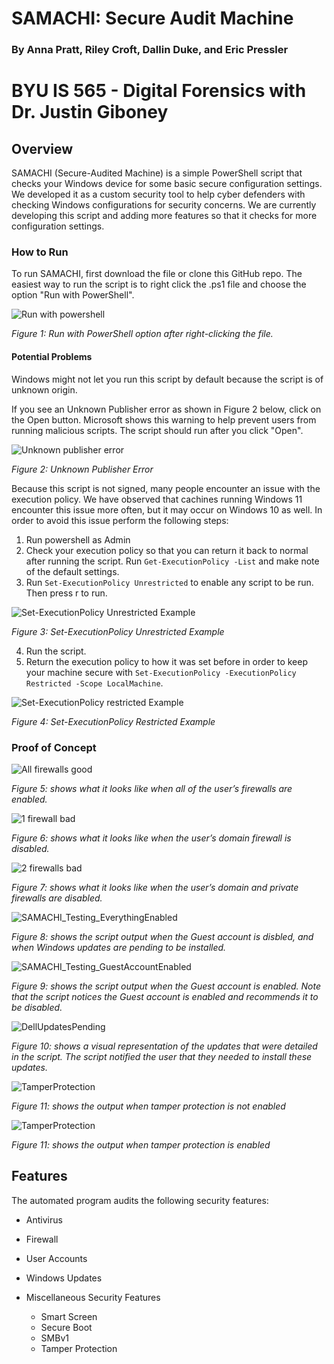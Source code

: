 # SAMACHI: Secure Audit Machine

### By Anna Pratt, Riley Croft, Dallin Duke, and Eric Pressler

# BYU IS 565 - Digital Forensics with Dr. Justin Giboney

## Overview

SAMACHI (Secure-Audited Machine) is a simple PowerShell script that checks your Windows device for some basic secure configuration settings. We developed it as a custom security tool to help cyber defenders with checking Windows configurations for security concerns. We are currently developing this script and adding more features so that it checks for more configuration settings.

### How to Run

To run SAMACHI, first download the file or clone this GitHub repo. The easiest way to run the script is to right click the .ps1 file and choose the option "Run with PowerShell".

![Run with powershell](/run-with-powershell.png)

_Figure 1: Run with PowerShell option after right-clicking the file._

#### Potential Problems

Windows might not let you run this script by default because the script is of unknown origin.

If you see an Unknown Publisher error as shown in Figure 2 below, click on the Open button. Microsoft shows this warning to help prevent users from running malicious scripts. The script should run after you click "Open".

![Unknown publisher error](/unknown-publisher.png)

_Figure 2: Unknown Publisher Error_

Because this script is not signed, many people encounter an issue with the execution policy. We have observed that cachines running Windows 11 encounter this issue more often, but it may occur on Windows 10 as well. In order to avoid this issue perform the following steps:

1. Run powershell as Admin
2. Check your execution policy so that you can return it back to normal after running the script. Run `Get-ExecutionPolicy -List` and make note of the default settings.
3. Run `Set-ExecutionPolicy Unrestricted` to enable any script to be run. Then press r to run.

![Set-ExecutionPolicy Unrestricted Example](/execution-policy-unrestricted.png)

_Figure 3: Set-ExecutionPolicy Unrestricted Example_

4. Run the script.
5. Return the execution policy to how it was set before in order to keep your machine secure with `Set-ExecutionPolicy -ExecutionPolicy Restricted -Scope LocalMachine`.

![Set-ExecutionPolicy restricted Example](/execution-policy-restricted.png)

_Figure 4: Set-ExecutionPolicy Restricted Example_

### Proof of Concept

![All firewalls good](/all-firewalls-good.png)

_Figure 5: shows what it looks like when all of the user’s firewalls are enabled._

![1 firewall bad](/domain-firewall-disabled.png)

_Figure 6: shows what it looks like when the user’s domain firewall is disabled._

![2 firewalls bad](/2-firewalls-disabled.png)

_Figure 7: shows what it looks like when the user’s domain and private firewalls are disabled._

![SAMACHI_Testing_EverythingEnabled](/SAMACHI_Testing_EverythingEnabled.png)

_Figure 8: shows the script output when the Guest account is disbled, and when Windows updates are pending to be installed._

![SAMACHI_Testing_GuestAccountEnabled](/SAMACHI_Testing_GuestAccountEnabled.png)

_Figure 9: shows the script output when the Guest account is enabled. Note that the script notices the Guest account is enabled and recommends it to be disabled._

![DellUpdatesPending](/DellUpdatesPending.png)

_Figure 10: shows a visual representation of the updates that were detailed in the script. The script notified the user that they needed to install these updates._

![TamperProtection](TamperProtection1.png)

_Figure 11: shows the output when tamper protection is not enabled_

![TamperProtection](TamperProtection2.png)

_Figure 11: shows the output when tamper protection is enabled_

## Features

The automated program audits the following security features:

- Antivirus
- Firewall
- User Accounts
- Windows Updates
- Miscellaneous Security Features

  - Smart Screen
  - Secure Boot
  - SMBv1
  - Tamper Protection
